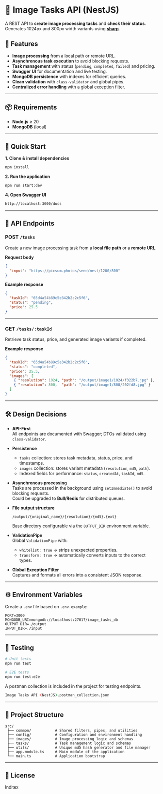 # 📸 Image Tasks API (NestJS)

A REST API to **create image processing tasks** and **check their status**.  
Generates 1024px and 800px width variants using [**sharp**](https://sharp.pixelplumbing.com/).  

## 🚀 Features
- **Image processing** from a local path or remote URL.
- **Asynchronous task execution** to avoid blocking requests.
- **Task management** with status (`pending`, `completed`, `failed`) and pricing.
- **Swagger UI** for documentation and live testing.
- **MongoDB persistence** with indexes for efficient queries.
- **Clean validation** with `class-validator` and global pipes.
- **Centralized error handling** with a global exception filter.

---

## 📦 Requirements
- **Node.js** ≥ 20
- **MongoDB** (local)
---

## 🏁 Quick Start

**1. Clone & install dependencies**
```bash
npm install
```

**2. Run the application**
```bash
npm run start:dev
```

**4. Open Swagger UI**
```
http://localhost:3000/docs
```

---

## 📖 API Endpoints

### **POST** `/tasks`
Create a new image processing task from a **local file path** or a **remote URL**.

**Request body**
```json
{
  "input": "https://picsum.photos/seed/nest/1200/800"
}
```

**Example response**
```json
{
  "taskId": "65d4a54b89c5e342b2c2c5f6",
  "status": "pending",
  "price": 25.5
}
```

---

### **GET** `/tasks/:taskId`
Retrieve task status, price, and generated image variants if completed.

**Example response**
```json
{
  "taskId": "65d4a54b89c5e342b2c2c5f6",
  "status": "completed",
  "price": 25.5,
  "images": [
    { "resolution": 1024, "path": "/output/image1/1024/f322b7.jpg" },
    { "resolution": 800,  "path": "/output/image1/800/202fd8.jpg" }
  ]
}
```

---

## 🛠 Design Decisions

- **API-First**  
  All endpoints are documented with Swagger; DTOs validated using `class-validator`.

- **Persistence**  
  - `tasks` collection: stores task metadata, status, price, and timestamps.  
  - `images` collection: stores variant metadata (`resolution`, `md5`, `path`).  
  - Indexed fields for performance: `status`, `createdAt`, `taskId`, `md5`.

- **Asynchronous processing**  
  Tasks are processed in the background using `setImmediate()` to avoid blocking requests.  
  Could be upgraded to **Bull/Redis** for distributed queues.

- **File output structure**  
  ```
  /output/{original_name}/{resolution}/{md5}.{ext}
  ```
  Base directory configurable via the `OUTPUT_DIR` environment variable.

- **ValidationPipe**  
  Global `ValidationPipe` with:
  - `whitelist: true` → strips unexpected properties.  
  - `transform: true` → automatically converts inputs to the correct types.

- **Global Exception Filter**  
  Captures and formats all errors into a consistent JSON response.

---

## ⚙️ Environment Variables
Create a `.env` file based on `.env.example`:
```env
PORT=3000
MONGODB_URI=mongodb://localhost:27017/image_tasks_db
OUTPUT_DIR=./output
INPUT_DIR=./input
```

---

## 🧪 Testing
```bash
# Unit tests
npm run test

# E2E tests
npm run test:e2e
```

A postman collection is included in the project for testing endpoints.
```bash
Image Tasks API (NestJS).postman_collection.json
```

---

## 📂 Project Structure
```
src/
 ├── common/           # Shared filters, pipes, and utilities
 ├── config/           # Configuration and environment handling
 ├── images/           # Image processing logic and schemas
 ├── tasks/            # Task management logic and schemas
 ├── utils/            # Unique md5 hash generator and file manager
 ├── app.module.ts     # Main module of the application
 └── main.ts           # Application bootstrap
```

---

## 📜 License
Inditex

